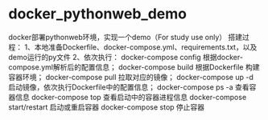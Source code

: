 # docker_pythonweb_demo
docker部署pythonweb环境，实现一个demo（For study use only）
搭建过程：
1、本地准备Dockerfile、docker-compose.yml、requirements.txt，以及demo运行的py文件
2、依次执行：
docker-compose config 根据docker-compose.yml解析后的配置信息；
docker-compose build 根据Dockerfile 构建容器环境；
docker-compose pull 拉取对应的镜像；
docker-compose up -d 启动镜像，依次执行Dockerfile中的配置信息；
docker-compose ps -a 查看容器信息
docker-compose top 查看启动中的容器进程信息
docker-compose start/restart 启动或重启容器
docker-compose stop 停止容器
